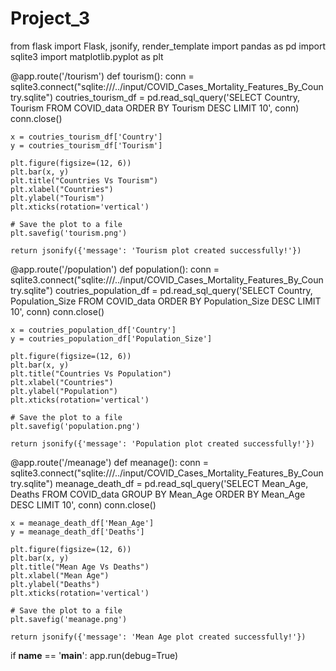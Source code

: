 # Project_3

from flask import Flask, jsonify, render_template
import pandas as pd
import sqlite3
import matplotlib.pyplot as plt

@app.route('/tourism')
def tourism():
    conn = sqlite3.connect("sqlite:///../input/COVID_Cases_Mortality_Features_By_Country.sqlite")
    coutries_tourism_df = pd.read_sql_query('SELECT Country, Tourism FROM COVID_data ORDER BY Tourism DESC LIMIT 10', conn)
    conn.close()
    
    x = coutries_tourism_df['Country']
    y = coutries_tourism_df['Tourism']
    
    plt.figure(figsize=(12, 6))
    plt.bar(x, y)
    plt.title("Countries Vs Tourism")
    plt.xlabel("Countries")
    plt.ylabel("Tourism")
    plt.xticks(rotation='vertical')
    
    # Save the plot to a file
    plt.savefig('tourism.png')
    
    return jsonify({'message': 'Tourism plot created successfully!'})

@app.route('/population')
def population():
    conn = sqlite3.connect("sqlite:///../input/COVID_Cases_Mortality_Features_By_Country.sqlite")
    coutries_population_df = pd.read_sql_query('SELECT Country, Population_Size FROM COVID_data ORDER BY Population_Size DESC LIMIT 10', conn)
    conn.close()
    
    x = coutries_population_df['Country']
    y = coutries_population_df['Population_Size']
    
    plt.figure(figsize=(12, 6))
    plt.bar(x, y)
    plt.title("Countries Vs Population")
    plt.xlabel("Countries")
    plt.ylabel("Population")
    plt.xticks(rotation='vertical')
    
    # Save the plot to a file
    plt.savefig('population.png')
    
    return jsonify({'message': 'Population plot created successfully!'})

@app.route('/meanage')
def meanage():
    conn = sqlite3.connect("sqlite:///../input/COVID_Cases_Mortality_Features_By_Country.sqlite")
    meanage_death_df = pd.read_sql_query('SELECT Mean_Age, Deaths FROM COVID_data GROUP BY Mean_Age ORDER BY Mean_Age DESC LIMIT 10', conn)
    conn.close()
    
    x = meanage_death_df['Mean_Age']
    y = meanage_death_df['Deaths']
    
    plt.figure(figsize=(12, 6))
    plt.bar(x, y)
    plt.title("Mean Age Vs Deaths")
    plt.xlabel("Mean Age")
    plt.ylabel("Deaths")
    plt.xticks(rotation='vertical')
    
    # Save the plot to a file
    plt.savefig('meanage.png')
    
    return jsonify({'message': 'Mean Age plot created successfully!'})

if __name__ == '__main__':
    app.run(debug=True)
